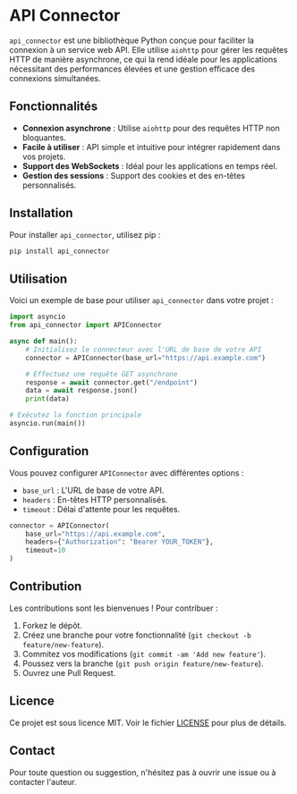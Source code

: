 # API Connector

`api_connector` est une bibliothèque Python conçue pour faciliter la connexion à un service web API. Elle utilise `aiohttp` pour gérer les requêtes HTTP de manière asynchrone, ce qui la rend idéale pour les applications nécessitant des performances élevées et une gestion efficace des connexions simultanées.

## Fonctionnalités

- **Connexion asynchrone** : Utilise `aiohttp` pour des requêtes HTTP non bloquantes.
- **Facile à utiliser** : API simple et intuitive pour intégrer rapidement dans vos projets.
- **Support des WebSockets** : Idéal pour les applications en temps réel.
- **Gestion des sessions** : Support des cookies et des en-têtes personnalisés.

## Installation

Pour installer `api_connector`, utilisez pip :

```bash
pip install api_connector
```

## Utilisation

Voici un exemple de base pour utiliser `api_connector` dans votre projet :

```python
import asyncio
from api_connector import APIConnector

async def main():
    # Initialisez le connecteur avec l'URL de base de votre API
    connector = APIConnector(base_url="https://api.example.com")

    # Effectuez une requête GET asynchrone
    response = await connector.get("/endpoint")
    data = await response.json()
    print(data)

# Exécutez la fonction principale
asyncio.run(main())
```

## Configuration

Vous pouvez configurer `APIConnector` avec différentes options :

- `base_url` : L'URL de base de votre API.
- `headers` : En-têtes HTTP personnalisés.
- `timeout` : Délai d'attente pour les requêtes.

```python
connector = APIConnector(
    base_url="https://api.example.com",
    headers={"Authorization": "Bearer YOUR_TOKEN"},
    timeout=10
)
```

## Contribution

Les contributions sont les bienvenues ! Pour contribuer :

1. Forkez le dépôt.
2. Créez une branche pour votre fonctionnalité (`git checkout -b feature/new-feature`).
3. Commitez vos modifications (`git commit -am 'Add new feature'`).
4. Poussez vers la branche (`git push origin feature/new-feature`).
5. Ouvrez une Pull Request.

## Licence

Ce projet est sous licence MIT. Voir le fichier [LICENSE](LICENSE) pour plus de détails.

## Contact

Pour toute question ou suggestion, n'hésitez pas à ouvrir une issue ou à contacter l'auteur.
